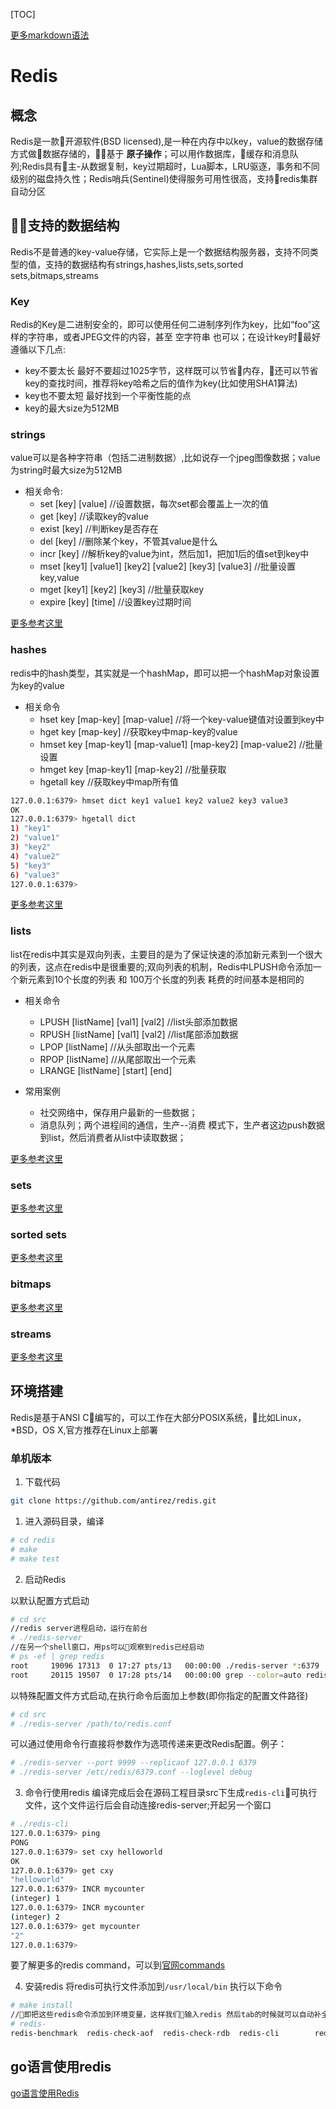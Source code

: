 


<!-- @import "[TOC]" {cmd="toc" depthFrom=1 depthTo=6 orderedList=false} -->

[TOC]

[更多markdown语法](https://shd101wyy.github.io/markdown-preview-enhanced/#/zh-cn/markdown-basics)

# Redis
## 概念
Redis是一款开源软件(BSD licensed),是一种在内存中以key，value的数据存储方式做数据存储的，基于 **原子操作**；可以用作数据库，缓存和消息队列;Redis具有主-从数据复制，key过期超时，Lua脚本，LRU驱逐，事务和不同级别的磁盘持久性；Redis哨兵(Sentinel)使得服务可用性很高，支持redis集群自动分区

## 支持的数据结构
Redis不是普通的key-value存储，它实际上是一个数据结构服务器，支持不同类型的值，支持的数据结构有strings,hashes,lists,sets,sorted sets,bitmaps,streams

### Key
Redis的Key是二进制安全的，即可以使用任何二进制序列作为key，比如“foo”这样的字符串，或者JPEG文件的内容，甚至 空字符串 也可以；在设计key时最好遵循以下几点:
- key不要太长 最好不要超过1025字节，这样既可以节省内存，还可以节省key的查找时间，推荐将key哈希之后的值作为key(比如使用SHA1算法)
- key也不要太短 最好找到一个平衡性能的点
- key的最大size为512MB
### strings
value可以是各种字符串（包括二进制数据）,比如说存一个jpeg图像数据；value为string时最大size为512MB
- 相关命令:
  - set [key] [value] 
  //设置数据，每次set都会覆盖上一次的值
  - get [key] 
  //读取key的value
  - exist [key]
  //判断key是否存在
  - del [key]
  //删除某个key，不管其value是什么
  - incr [key]
  //解析key的value为int，然后加1，把加1后的值set到key中
  - mset [key1] [value1] [key2] [value2] [key3] [value3]
  //批量设置key,value
  - mget [key1] [key2] [key3] 
  //批量获取key
  - expire [key] [time]
  //设置key过期时间
 
[更多参考这里](https://redis.io/commands#string) 
### hashes
redis中的hash类型，其实就是一个hashMap，即可以把一个hashMap对象设置为key的value
- 相关命令
  - hset key [map-key] [map-value]
  //将一个key-value键值对设置到key中
  - hget key [map-key]
  //获取key中map-key的value
  - hmset key [map-key1] [map-value1] [map-key2] [map-value2]
  //批量设置
  - hmget key [map-key1] [map-key2]
  //批量获取
  - hgetall key
  //获取key中map所有值
  
```bash
127.0.0.1:6379> hmset dict key1 value1 key2 value2 key3 value3
OK
127.0.0.1:6379> hgetall dict
1) "key1"
2) "value1"
3) "key2"
4) "value2"
5) "key3"
6) "value3"
127.0.0.1:6379>

```
[更多参考这里](https://redis.io/commands#hash)

### lists
list在redis中其实是双向列表，主要目的是为了保证快速的添加新元素到一个很大的列表，这点在redis中是很重要的;双向列表的机制，Redis中LPUSH命令添加一个新元素到10个长度的列表 和 100万个长度的列表 耗费的时间基本是相同的
- 相关命令
  - LPUSH [listName] [val1] [val2] 
  //list头部添加数据
  - RPUSH [listName] [val1] [val2]
  //list尾部添加数据
  - LPOP [listName] 
  //从头部取出一个元素
  - RPOP [listName] 
  //从尾部取出一个元素
  - LRANGE [listName] [start] [end]

- 常用案例
  - 社交网络中，保存用户最新的一些数据；
  - 消息队列；两个进程间的通信，生产--消费 模式下，生产者这边push数据到list，然后消费者从list中读取数据；

[更多参考这里](https://redis.io/commands#list)

### sets


[更多参考这里](https://redis.io/commands#set)

### sorted sets


[更多参考这里](https://redis.io/commands#sorted_set)

### bitmaps

[更多参考这里](https://redis.io/commands#list)
### streams

[更多参考这里](https://redis.io/commands#stream)

## 环境搭建
Redis是基于ANSI C编写的，可以工作在大部分POSIX系统，比如Linux，*BSD，OS X,官方推荐在Linux上部署 

### 单机版本
1. 下载代码
```bash
git clone https://github.com/antirez/redis.git
```

1. 进入源码目录，编译 
  ```bash
  # cd redis
  # make
  # make test
  ```

2. 启动Redis
  
  以默认配置方式启动
  ```bash
  # cd src
  //redis server进程启动，运行在前台
  # ./redis-server
  //在另一个shell窗口，用ps可以观察到redis已经启动
  # ps -ef | grep redis
root     19096 17313  0 17:27 pts/13   00:00:00 ./redis-server *:6379
root     20115 19507  0 17:28 pts/14   00:00:00 grep --color=auto redis
  ```
  以特殊配置文件方式启动,在执行命令后面加上参数(即你指定的配置文件路径)
  ```bash
  # cd src
  # ./redis-server /path/to/redis.conf
  ```
  可以通过使用命令行直接将参数作为选项传递来更改Redis配置。例子：
  ````bash
  # ./redis-server --port 9999 --replicaof 127.0.0.1 6379
  # ./redis-server /etc/redis/6379.conf --loglevel debug
  ````

3. 命令行使用redis
编译完成后会在源码工程目录src下生成`redis-cli`可执行文件，这个文件运行后会自动连接redis-server;开起另一个窗口
```bash
# ./redis-cli
127.0.0.1:6379> ping
PONG
127.0.0.1:6379> set cxy helloworld
OK
127.0.0.1:6379> get cxy
"helloworld"
127.0.0.1:6379> INCR mycounter
(integer) 1
127.0.0.1:6379> INCR mycounter
(integer) 2
127.0.0.1:6379> get mycounter
"2"
127.0.0.1:6379>

```
要了解更多的redis command，可以到[官网commands](http://redis.io/commands)

4. 安装redis
将redis可执行文件添加到`/usr/local/bin` 执行以下命令
```bash
# make install
//即把这些redis命令添加到环境变量，这样我们输入redis 然后tab的时候就可以自动补全
# redis-
redis-benchmark  redis-check-aof  redis-check-rdb  redis-cli        redis-sentinel   redis-server
```

## go语言使用redis
[go语言使用Redis]()




